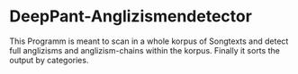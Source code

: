 # DeepPant-Anglizismendetector
This Programm is meant to scan in a whole korpus of Songtexts and detect full anglizisms and anglizism-chains within the korpus. 
Finally it sorts the output by categories.

